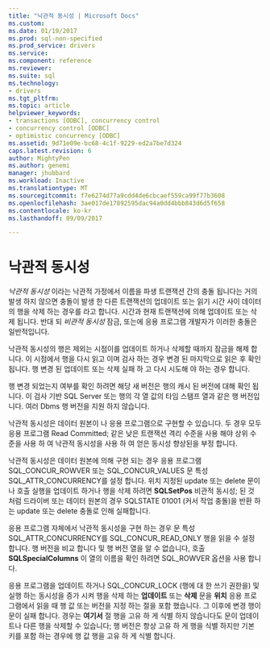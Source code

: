 ```yaml
---
title: "낙관적 동시성 | Microsoft Docs"
ms.custom: 
ms.date: 01/19/2017
ms.prod: sql-non-specified
ms.prod_service: drivers
ms.service: 
ms.component: reference
ms.reviewer: 
ms.suite: sql
ms.technology:
- drivers
ms.tgt_pltfrm: 
ms.topic: article
helpviewer_keywords:
- transactions [ODBC], concurrency control
- concurrency control [ODBC]
- optimistic concurrency [ODBC]
ms.assetid: 9d71e09e-bc68-4c1f-9229-ed2a7be7d324
caps.latest.revision: 6
author: MightyPen
ms.author: genemi
manager: jhubbard
ms.workload: Inactive
ms.translationtype: MT
ms.sourcegitcommit: f7e6274d77a9cdd4de6cbcaef559ca99f77b3608
ms.openlocfilehash: 3ae017de17892595dac94a0dd4bbb843d6d5f658
ms.contentlocale: ko-kr
ms.lasthandoff: 09/09/2017

---
```

# <a name="optimistic-concurrency"></a>낙관적 동시성
*낙관적 동시성* 이라는 낙관적 가정에서 이름을 파생 트랜잭션 간의 충돌 됩니다는 거의 발생 하지 않으면 충돌이 발생 한 다른 트랜잭션의 업데이트 또는 읽기 시간 사이 데이터의 행을 삭제 하는 경우를 라고 합니다. 시간과 현재 트랜잭션에 의해 업데이트 또는 삭제 됩니다. 반대 되 *비관적 동시성* 잠금, 또는에 응용 프로그램 개발자가 이러한 충돌은 일반적입니다.  
  
 낙관적 동시성의 행은 제외는 시점이를 업데이트 하거나 삭제할 때까지 잠금을 해제 합니다. 이 시점에서 행을 다시 읽고 이며 검사 하는 경우 변경 된 마지막으로 읽은 후 확인 됩니다. 행 변경 된 업데이트 또는 삭제 실패 하 고 다시 시도해 야 하는 경우 합니다.  
  
 행 변경 되었는지 여부를 확인 하려면 해당 새 버전은 행의 캐시 된 버전에 대해 확인 됩니다. 이 검사 기반 SQL Server 또는 행의 각 열 값의 타임 스탬프 열과 같은 행 버전입니다. 여러 Dbms 행 버전을 지원 하지 않습니다.  
  
 낙관적 동시성은 데이터 원본이 나 응용 프로그램으로 구현할 수 있습니다. 두 경우 모두 응용 프로그램 Read Committed; 같은 낮은 트랜잭션 격리 수준을 사용 해야 상위 수준을 사용 하 여 낙관적 동시성을 사용 하 여 얻은 동시성 향상된을 부정 합니다.  
  
 낙관적 동시성은 데이터 원본에 의해 구현 되는 경우 응용 프로그램 SQL_CONCUR_ROWVER 또는 SQL_CONCUR_VALUES 문 특성 SQL_ATTR_CONCURRENCY를 설정 합니다. 위치 지정된 update 또는 delete 문이나 호출 실행을 업데이트 하거나 행을 삭제 하려면 **SQLSetPos** 비관적 동시성; 된 것 처럼 드라이버 또는 데이터 원본의 경우 SQLSTATE 01001 (커서 작업 충돌)을 반환 하는 update 또는 delete 충돌로 인해 실패합니다.  
  
 응용 프로그램 자체에서 낙관적 동시성을 구현 하는 경우 문 특성 SQL_ATTR_CONCURRENCY를 SQL_CONCUR_READ_ONLY 행을 읽을 수 설정 합니다. 행 버전을 비교 합니다 및 행 버전 열을 알 수 없습니다, 호출 **SQLSpecialColumns** 이 열의 이름을 확인 하려면 SQL_ROWVER 옵션을 사용 합니다.  
  
 응용 프로그램을 업데이트 하거나 SQL_CONCUR_LOCK (행에 대 한 쓰기 권한을) 및 실행 하는 동시성을 증가 시켜 행을 삭제 하는 **업데이트** 또는 **삭제** 문을 **위치**  응용 프로그램에서 읽을 때 행 값 또는 버전을 지정 하는 절을 포함 했습니다. 그 이후에 변경 행이 문이 실패 합니다. 경우는 **여기서** 절 행을 고유 하 게 식별 하지 않습니다도 문이 업데이트나 다른 행을 삭제할 수 있습니다; 행 버전은 항상 고유 하 게 행을 식별 하지만 기본 키를 포함 하는 경우에 행 값 행을 고유 하 게 식별 합니다.

